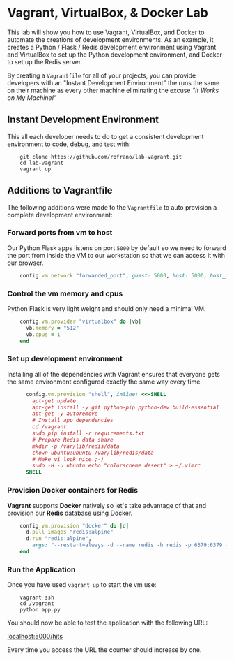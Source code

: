 # Vagrant, VirtualBox, & Docker Lab

This lab will show you how to use Vagrant, VirtualBox, and Docker to automate the creations of development environments. As an example, it creates a Python / Flask / Redis development environment using Vagrant and VirtualBox to set up the Python development environment, and Docker to set up the Redis server.

By creating a `Vagrantfile` for all of your projects, you can provide developers with an "Instant Development Environment" the runs the same on their machine as every other machine eliminating the excuse _"It Works on My Machine!"_

## Instant Development Environment

This all each developer needs to do to get a consistent development environment to code, debug, and test with:

```shell
    git clone https://github.com/rofrano/lab-vagrant.git
    cd lab-vagrant
    vagrant up
```

## Additions to Vagrantfile

The following additions were made to the `Vagrantfile` to auto provision a complete development environment:

### Forward ports from vm to host
Our Python Flask apps listens on port `5000` by default so we need to forward the port from
inside the VM to our workstation so that we can access it with our browser.

```ruby
    config.vm.network "forwarded_port", guest: 5000, host: 5000, host_ip: "127.0.0.1"
```

### Control the vm memory and cpus
Python Flask is very light weight and should only need a minimal VM.

```ruby
    config.vm.provider "virtualbox" do |vb|
      vb.memory = "512"
      vb.cpus = 1
    end
```

### Set up development environment
Installing all of the dependencies with Vagrant ensures that everyone gets the same
environment configured exactly the same way every time.

```ruby
      config.vm.provision "shell", inline: <<-SHELL
        apt-get update
        apt-get install -y git python-pip python-dev build-essential
        apt-get -y autoremove
        # Install app dependencies
        cd /vagrant
        sudo pip install -r requirements.txt
        # Prepare Redis data share
        mkdir -p /var/lib/redis/data
        chown ubuntu:ubuntu /var/lib/redis/data
        # Make vi look nice ;-)
        sudo -H -u ubuntu echo "colorscheme desert" > ~/.vimrc
      SHELL
```

### Provision Docker containers for Redis
**Vagrant** supports **Docker** natively so let's take advantage of that and
provision our **Redis** database using Docker.

```ruby
    config.vm.provision "docker" do |d|
      d.pull_images "redis:alpine"
      d.run "redis:alpine",
        args: "--restart=always -d --name redis -h redis -p 6379:6379 -v /var/lib/redis/data:/data"
    end
```

### Run the Application

Once you have used `vagrant up` to start the vm use:

```shell
    vagrant ssh
    cd /vagrant
    python app.py
```

You should now be able to test the application with the following URL:

[localhost:5000/hits](http://localhost:5000/hits)

Every time you access the URL the counter should increase by one.
